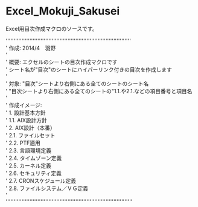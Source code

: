 Excel_Mokuji_Sakusei
====================

Excel用目次作成マクロのソースです。

'''''''''''''''''''''''''''''''''''''''''''''''''''''''''''''''''''''''''''''''  
'   作成:   2014/4　羽野  
'  
'   概要:  エクセルのシートの目次作成マクロです  
'          シート名が"目次"のシートにハイパーリンク付きの目次を作成します  
'  
'   対象:  "目次"シートより右側にある全てのシートのシート名  
'          "目次シートより右側にある全てのシートの"1.1.や2.1.などの項目番号と項目名  
'  
'   作成イメージ:  
'            1. 設計基本方針  
'                1.1. AIX設計方針  
'            2. AIX設計（本番）  
'                2.1. ファイルセット  
'                2.2. PTF適用  
'                2.3. 言語環境定義  
'                2.4. タイムゾーン定義  
'                2.5. カーネル定義  
'                2.6. セキュリティ定義  
'                2.7. CRONスケジュール定義  
'                2.8. ファイルシステム／ＶＧ定義  
'  
''''''''''''''''''''''''''''''''''''''''''''''''''''''''''''''''''''''''''''''''  



